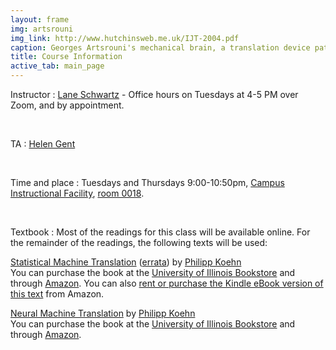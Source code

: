 ```yaml
---
layout: frame
img: artsrouni
img_link: http://www.hutchinsweb.me.uk/IJT-2004.pdf
caption: Georges Artsrouni's mechanical brain, a translation device patented in 1933 in France.
title: Course Information
active_tab: main_page 
---
```


Instructor
: [Lane Schwartz](http://www.linguistics.illinois.edu/people/lanes) - Office hours on Tuesdays at 4-5 PM over Zoom, and by appointment.

<br/>

TA
: [Helen Gent](https://linguistics.illinois.edu/directory/profile/hmgent2)

<br/>

Time and place
: Tuesdays and Thursdays 9:00-10:50pm, [Campus Instructional Facility](https://cif.illinois.edu), [room 0018](https://cif.illinois.edu/classroom-information/group-share/).

<br/>

Textbook
: Most of the readings for this class will be available online. For the remainder of the readings, the following texts will be used:

[Statistical Machine Translation](http://www.statmt.org/book/) (<a href="http://statmt.org/book/errata.html">errata</a>) 
by <a href="http://www.cs.jhu.edu/~phi/">Philipp Koehn</a><br>
You can purchase the book at the [University of Illinois Bookstore](https://bookstore.illinois.edu/buy_book_detail.asp?pf_id=14682049) and through [Amazon](http://www.amazon.com/Statistical-Machine-Translation-Philipp-Koehn/dp/0521874157). You can also <a href="https://www.amazon.com/Statistical-Machine-Translation-Philipp-Koehn-ebook/dp/B00AKE1W9O">rent or purchase the Kindle eBook version of this text</a> from Amazon.

[Neural Machine Translation](http://www.statmt.org/nmt-book) by <a href="http://www.cs.jhu.edu/~phi/">Philipp Koehn</a><br> 
You can purchase the book at the [University of Illinois Bookstore](https://bookstore.illinois.edu/buy_book_detail.asp?pf_id=15480279) and through [Amazon](https://www.amazon.com/Neural-Machine-Translation-Philipp-Koehn-dp-1108497322/dp/1108497322).
